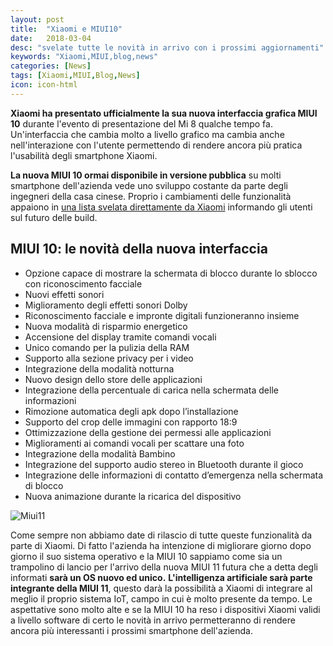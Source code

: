 ```yaml
---
layout: post
title:  "Xiaomi e MIUI10"
date:   2018-03-04
desc: "svelate tutte le novità in arrivo con i prossimi aggiornamenti"
keywords: "Xiaomi,MIUI,blog,news"
categories: [News]
tags: [Xiaomi,MIUI,Blog,News]
icon: icon-html
---
```

**Xiaomi ha presentato ufficialmente la sua nuova interfaccia grafica MIUI 10** durante l'evento di presentazione del Mi 8 qualche tempo fa. Un'interfaccia che cambia molto a livello grafico ma cambia anche nell'interazione con l'utente permettendo di rendere ancora più pratica l'usabilità degli smartphone Xiaomi.<br>

**La nuova MIUI 10 ormai disponibile in versione pubblica** su molti smartphone dell'azienda vede uno sviluppo costante da parte degli ingegneri della casa cinese. Proprio i cambiamenti delle funzionalità appaiono in [una lista svelata direttamente da Xiaomi](https://www.gizmochina.com/2019/03/05/xiaomi-lists-new-miui-features/) informando gli utenti sul futuro delle build.<br>
## MIUI 10: le novità della nuova interfaccia

- Opzione capace di mostrare la schermata di blocco durante lo sblocco con riconoscimento facciale
- Nuovi effetti sonori
- Miglioramento degli effetti sonori Dolby
- Riconoscimento facciale e impronte digitali funzioneranno insieme
- Nuova modalità di risparmio energetico
- Accensione del display tramite comandi vocali
- Unico comando per la pulizia della RAM
- Supporto alla sezione privacy per i video
- Integrazione della modalità notturna
- Nuovo design dello store delle applicazioni
- Integrazione della percentuale di carica nella schermata delle informazioni
- Rimozione automatica degli apk dopo l’installazione
- Supporto del crop delle immagini con rapporto 18:9
- Ottimizzazione della gestione dei permessi alle applicazioni
- Miglioramenti ai comandi vocali per scattare una foto
- Integrazione della modalità Bambino
- Integrazione del supporto audio stereo in Bluetooth durante il gioco
- Integrazione delle informazioni di contatto d’emergenza nella schermata di blocco
- Nuova animazione durante la ricarica del dispositivo<br>

![Miui11](https://www.hwupgrade.it/immagini/050319_XiaomiMiui11.jpg)<br>

Come sempre non abbiamo date di rilascio di tutte queste funzionalità da parte di Xiaomi. Di fatto l'azienda ha intenzione di migliorare giorno dopo giorno il suo sistema operativo e la MIUI 10 sappiamo come sia un trampolino di lancio per l'arrivo della nuova MIUI 11 futura che a detta degli informati **sarà un OS nuovo ed unico.**
**L'intelligenza artificiale sarà parte integrante della MIUI 11**, questo darà la possibilità a Xiaomi di integrare al meglio il proprio sistema IoT, campo in cui è molto presente da tempo. Le aspettative sono molto alte e se la MIUI 10 ha reso i dispositivi Xiaomi validi a livello software di certo le novità in arrivo permetteranno di rendere ancora più interessanti i prossimi smartphone dell'azienda.
